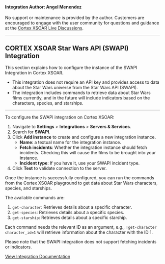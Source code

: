 #### Integration Author: Angel Menendez

No support or maintenance is provided by the author. Customers are encouraged to engage with the user community for questions and guidance at the [Cortex XSOAR Live Discussions](https://live.paloaltonetworks.com/t5/cortex-xsoar-discussions/bd-p/Cortex_XSOAR_Discussions).
***
## CORTEX XSOAR Star Wars API (SWAPI) Integration
This section explains how to configure the instance of the SWAPI Integration in Cortex XSOAR.

- This integration does not require an API key and provides access to data about the Star Wars universe from the Star Wars API (SWAPI).
- The integration includes commands to retrieve data about Star Wars films currently, and in the future will include indicators based on the characters, species, and starships.

---
To configure the SWAPI integration on Cortex XSOAR:

1. Navigate to **Settings** > **Integrations** > **Servers & Services**.
2. Search for **SWAPI**.
3. Click **Add instance** to create and configure a new integration instance.
   - **Name**: a textual name for the integration instance.
   - **Fetch incidents**: Whether the integration instance should fetch incidents. Checking this will cause the films to be brought into your instance.
   - **Incident type**: If you have it, use your SWAPI incident type. 
4. Click **Test** to validate connection to the server.

Once the instance is successfully configured, you can run the commands from the Cortex XSOAR playground to get data about Star Wars characters, species, and starships.

The available commands are:

1. `get-character`: Retrieves details about a specific character.
2. `get-species`: Retrieves details about a specific species.
3. `get-starship`: Retrieves details about a specific starship.

Each command needs the relevant ID as an argument, e.g., `!get-character character_id=1` will retrieve information about the character with the ID 1.

Please note that the SWAPI integration does not support fetching incidents or indicators.

[View Integration Documentation](https://xsoar.pan.dev/docs/reference/integrations/swapi)
